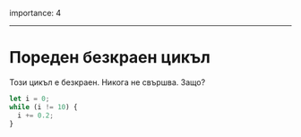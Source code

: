 importance: 4

---

# Пореден безкраен цикъл

Този цикъл е безкраен. Никога не свършва. Защо?

```js
let i = 0;
while (i != 10) {
  i += 0.2;
}
```

